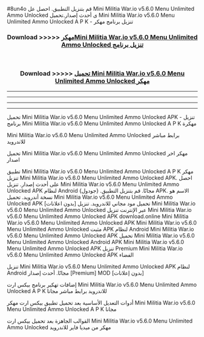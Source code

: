 #8un4o قم بتنزيل التطبيق. احصل عل Mini Militia War.io v5.6.0 Menu Unlimited Ammo Unlocked  ى أحدث إصدار.تحميل Mini Militia War.io v5.6.0 Menu Unlimited Ammo Unlocked  A P K - تنزيل برنامج مهكر



<div align="center">
<h3>Download >>>>> <a href="https://ar-sites.web.app/?ar= Mini Militia War.io v5.6.0 Menu Unlimited Ammo Unlocked ">مهكرMini Militia War.io v5.6.0 Menu Unlimited Ammo Unlocked  تنزيل برنامج</a></h3><br>

<h3>Download >>>>> <a href="https://ar-sites.web.app/?ar= Mini Militia War.io v5.6.0 Menu Unlimited Ammo Unlocked ">تحميل Mini Militia War.io v5.6.0 Menu Unlimited Ammo Unlocked  مهكر</a></h3>
</div>


----------------------------------------------------------

----------------------------------------------------------

----------------------------------------------------------

----------------------------------------------------------


تحميل Mini Militia War.io v5.6.0 Menu Unlimited Ammo Unlocked  APK - تنزيل برنامج Mini Militia War.io v5.6.0 Menu Unlimited Ammo Unlocked  A P K مهكرة

Mini Militia War.io v5.6.0 Menu Unlimited Ammo Unlocked  برابط مباشر للاندرويد

تحميل Mini Militia War.io v5.6.0 Menu Unlimited Ammo Unlocked  مهكر اخر اصدار

تطبيق Mini Militia War.io v5.6.0 Menu Unlimited Ammo Unlocked  A P K مهكر
تنزيل Mini Militia War.io v5.6.0 Menu Unlimited Ammo Unlocked  APK. احصل على أحدث إصدار.
تنزيل Mini Militia War.io v5.6.0 Menu Unlimited Ammo Unlocked  APK لنظام Android مجانًا.
قم بتنزيل التطبيق. {جودول} APK. الاسم هو نسخة أندرويد.
تحميل Mini Militia War.io v5.6.0 Menu Unlimited Ammo Unlocked  APK [بدون اعلانات]
تحميل مود مجاني للاندرويد.
تنزيل Mini Militia War.io v5.6.0 Menu Unlimited Ammo Unlocked  عبر الإنترنت
تنزيل Mini Militia War.io v5.6.0 Menu Unlimited Ammo Unlocked  APK
download.online Mini Militia War.io v5.6.0 Menu Unlimited Ammo Unlocked  APK
Mini Militia War.io v5.6.0 Menu Unlimited Ammo Unlocked  مثبت APK لنظام Android
Mini Militia War.io v5.6.0 Menu Unlimited Ammo Unlocked  APK
تحميل Mini Militia War.io v5.6.0 Menu Unlimited Ammo Unlocked  Android APK
Mini Militia War.io v5.6.0 Menu Unlimited Ammo Unlocked  APK تنزيل Premium
Mini Militia War.io v5.6.0 Menu Unlimited Ammo Unlocked  APK الفضاء

تنزيل Mini Militia War.io v5.6.0 Menu Unlimited Ammo Unlocked  APK لنظام Android مجانًا. أحدث إصدار [Premium] MOD [بدون إعلانات]

إضافات تهكير برنامج بيكس ارت Mini Militia War.io v5.6.0 Menu Unlimited Ammo Unlocked  A P K للاندرويد برابط مباشر مجانا

أدوات التعديل الأساسية بعد تحميل تطبيق بيكس ارت مهكر Mini Militia War.io v5.6.0 Menu Unlimited Ammo Unlocked  A P K مجانا

القوالب الجاهزة بعد تحميل بيكس ارت Mini Militia War.io v5.6.0 Menu Unlimited Ammo Unlocked  مهكر من ميديا فاير للاندرويد



